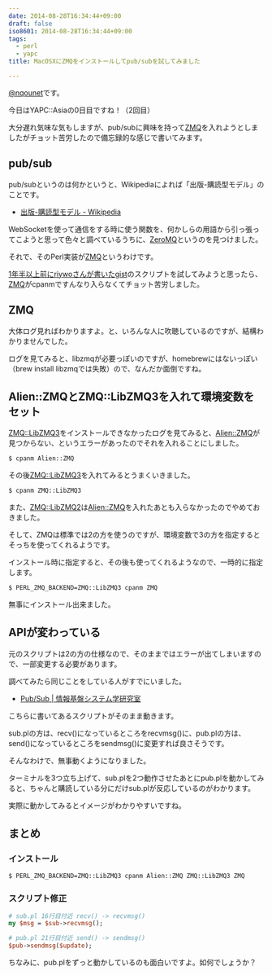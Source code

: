 ```yaml
---
date: 2014-08-28T16:34:44+09:00
draft: false
iso8601: 2014-08-28T16:34:44+09:00
tags:
  - perl
  - yapc
title: MacOSXにZMQをインストールしてpub/subを試してみました

---
```


<p><a href="https://twitter.com/nqounet">@nqounet</a>です。</p>

<p>今日はYAPC::Asiaの0日目ですね！（2回目）</p>

<p>大分遅れ気味な気もしますが、pub/subに興味を持って<a href="https://metacpan.org/pod/ZMQ">ZMQ</a>を入れようとしましたがチョット苦労したので備忘録的な感じで書いてみます。</p>



<h2>pub/sub</h2>

<p>pub/subというのは何かというと、Wikipediaによれば「出版-購読型モデル」のことです。</p>

<ul>
<li><a href="http://ja.wikipedia.org/wiki/%E5%87%BA%E7%89%88-%E8%B3%BC%E8%AA%AD%E5%9E%8B%E3%83%A2%E3%83%87%E3%83%AB">出版-購読型モデル - Wikipedia</a></li>
</ul>

<p>WebSocketを使って通信をする時に使う関数を、何かしらの用語から引っ張ってこようと思って色々と調べているうちに、<a href="http://zeromq.org/">ZeroMQ</a>というのを見つけました。</p>

<p>それで、そのPerl実装が<a href="https://metacpan.org/pod/ZMQ">ZMQ</a>というわけです。</p>

<p><a href="https://gist.github.com/riywo/4070597">1年半以上前にriywoさんが書いたgist</a>のスクリプトを試してみようと思ったら、<a href="https://metacpan.org/pod/ZMQ">ZMQ</a>がcpanmですんなり入らなくてチョット苦労しました。</p>

<h2>ZMQ</h2>

<p>大体ログ見ればわかりますよ。と、いろんな人に吹聴しているのですが、結構わかりませんでした。</p>

<p>ログを見てみると、libzmqが必要っぽいのですが、homebrewにはないっぽい（brew install libzmqでは失敗）ので、なんだか面倒ですね。</p>

<h2>Alien::ZMQとZMQ::LibZMQ3を入れて環境変数をセット</h2>

<p><a href="https://metacpan.org/pod/ZMQ::LibZMQ3">ZMQ::LibZMQ3</a>をインストールできなかったログを見てみると、<a href="https://metacpan.org/pod/Alien::ZMQ">Alien::ZMQ</a>が見つからない、というエラーがあったのでそれを入れることにしました。</p>

```bash
$ cpanm Alien::ZMQ
```

<p>その後<a href="https://metacpan.org/pod/ZMQ::LibZMQ3">ZMQ::LibZMQ3</a>を入れてみるとうまくいきました。</p>

```bash
$ cpanm ZMQ::LibZMQ3
```

<p>また、<a href="https://metacpan.org/pod/ZMQ::LibZMQ2">ZMQ::LibZMQ2</a>は<a href="https://metacpan.org/pod/Alien::ZMQ">Alien::ZMQ</a>を入れたあとも入らなかったのでやめておきました。</p>

<p>そして、ZMQは標準では2の方を使うのですが、環境変数で3の方を指定するとそっちを使ってくれるようです。</p>

<p>インストール時に指定すると、その後も使ってくれるようなので、一時的に指定します。</p>

```bash
$ PERL_ZMQ_BACKEND=ZMQ::LibZMQ3 cpanm ZMQ
```

<p>無事にインストール出来ました。</p>

<h2>APIが変わっている</h2>

<p>元のスクリプトは2の方の仕様なので、そのままではエラーが出てしまいますので、一部変更する必要があります。</p>

<p>調べてみたら同じことをしている人がすでにいました。</p>

<ul>
<li><a href="http://inet-lab.naist.jp/tag/pubsub/">Pub/Sub | 情報基盤システム学研究室</a></li>
</ul>

<p>こちらに書いてあるスクリプトがそのまま動きます。</p>

<p>sub.plの方は、recv()になっているところをrecvmsg()に、pub.plの方は、send()になっているところをsendmsg()に変更すれば良さそうです。</p>

<p>そんなわけで、無事動くようになりました。</p>

<p>ターミナルを3つ立ち上げて、sub.plを2つ動作させたあとにpub.plを動かしてみると、ちゃんと購読している分にだけsub.plが反応しているのがわかります。</p>

<p>実際に動かしてみるとイメージがわかりやすいですね。</p>

<h2>まとめ</h2>

<h3>インストール</h3>

```bash
$ PERL_ZMQ_BACKEND=ZMQ::LibZMQ3 cpanm Alien::ZMQ ZMQ::LibZMQ3 ZMQ
```

<h3>スクリプト修正</h3>

```perl
# sub.pl 16行目付近 recv() -> recvmsg()
my $msg = $sub->recvmsg();

# pub.pl 21行目付近 send() -> sendmsg()
$pub->sendmsg($update);
```

<p>ちなみに、pub.plをずっと動かしているのも面白いですよ。如何でしょうか？</p>
    	